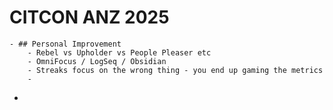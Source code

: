 # CITCON ANZ 2025
	- ## Personal Improvement
		- Rebel vs Upholder vs People Pleaser etc
		- OmniFocus / LogSeq / Obsidian
		- Streaks focus on the wrong thing - you end up gaming the metrics
		-
-